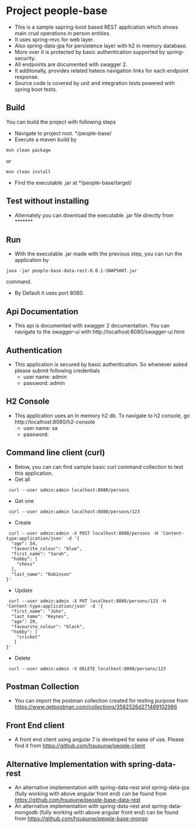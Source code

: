 # Project people-base
- This is a sample sapring-boot based REST application which shows main crud operations in person entities. 
- It uses spring-mvc for web layer.
- Also spring-data-jpa for persistence layer with h2 in memory database.
- More over it is protected by basic authentication supported by spring-security.
- All endpoints are documented with swagger 2.
- It additonally, provides related hateos navigation links for each endpoint response.
- Source code is covered by unit and integration tests powered with spring boot tests.

## Build
You can build the project with following steps
- Navigate to project root. */people-base/
- Execute a maven build by 
```shell
mvn clean package
```
or 
```shell
mvn clean install
```
- Find the executable .jar at */people-base/target/

## Test without installing
- Alternately you can download the executable .jar file directly from *******

## Run
- With the executable .jar made with the previous step, you can run the application by 
```shell
java -jar people-base-data-rest-0.0.1-SNAPSHOT.jar
```
command.
- By Default it uses port 8080.

## Api Documentation
- This api is documented with swagger 2 documentation. You can navigate to the swagger-ui with http://localhost:8080/swagger-ui.html

## Authentication 
- This application is secured by basic authentication. So whenever asked please submit following credentials
    - user name: admin
    - password: admin

## H2 Console
- This application uses an in memory h2 db. To navigate to h2 console, go http://localhost:8080/h2-console
    - user name: sa
    - password:

## Command line client (curl)
- Below, you can can find sample basic curl command collection to test this application. 
- Get all
```shell
 curl --user admin:admin localhost:8080/persons
```
- Get one
```shell
 curl --user admin:admin localhost:8080/persons/123
```
- Create
```shell
 curl --user admin:admin -X POST localhost:8080/persons -H 'Content-type:application/json' -d '{
  "age": 54,
  "favourite_colour": "blue",
  "first_name": "Sarah",
  "hobby": [
    "chess"
  ],
  "last_name": "Robinson"
}'
```
- Update
```shell
 curl --user admin:admin -X PUT localhost:8080/persons/123 -H 'Content-type:application/json' -d '{
  "first_name": "John",
  "last_name": "Keynes",
  "age": 29,
  "favourite_colour": "black",
  "hobby": [
    "cricket"
   ]
}'
```
- Delete
```shell
 curl --user admin:admin -X DELETE localhost:8080/persons/123
```

## Postman Collection
- You can import the postman collection created for testing purpose from https://www.getpostman.com/collections/3582526d271489102986
    
## Front End client
- A front end client using angular 7 is developed for ease of use. Please find it from https://github.com/hsupunw/people-client

## Alternative Implementation with spring-data-rest
- An alternative implementation with spring-data-rest and spring-data-jpa (fully working with above angular front end) can be found from https://github.com/hsupunw/people-base-data-rest
- An alternative implementation with spring-data-rest and spring-data-mongodb (fully working with above angular front end) can be found from https://github.com/hsupunw/people-base-mongo
